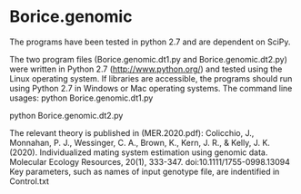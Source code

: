 # Borice.genomic
The programs have been tested in python 2.7 and are dependent on SciPy.


﻿The two program files (Borice.genomic.dt1.py and Borice.genomic.dt2.py) were written in Python 2.7 (http://www.python.org/) and tested using the Linux operating system.  If libraries are accessible, the programs should run using Python 2.7 in Windows or Mac operating systems.  The command line usages:
python Borice.genomic.dt1.py </p>
python Borice.genomic.dt2.py

The relevant theory is published in (MER.2020.pdf):
Colicchio, J., Monnahan, P. J., Wessinger, C. A., Brown, K., Kern, J. R., & Kelly, J. K. (2020). Individualized mating system estimation using genomic data. Molecular Ecology Resources, 20(1), 333-347. doi:10.1111/1755-0998.13094 </h2>
Key parameters, such as names of input genotype file, are indentified in Control.txt


